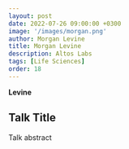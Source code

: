 ```yaml
---
layout: post
date: 2022-07-26 09:00:00 +0300
image: '/images/morgan.png'
author: Morgan Levine
title: Morgan Levine
description: Altos Labs
tags: [Life Sciences]
order: 18
---
```


**Levine**

## Talk Title
Talk abstract
